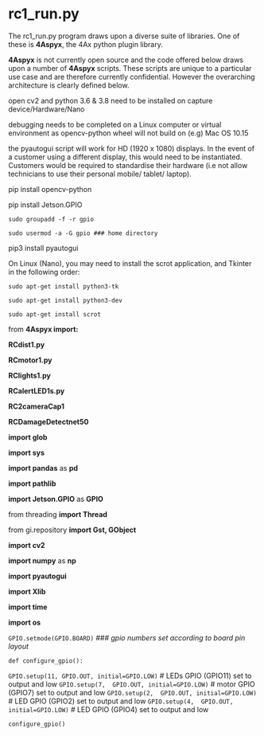 # rc1_run.py

The rc1_run.py program draws upon a diverse suite of libraries. One of these is __4Aspyx__, the 4Ax python plugin library.

__4Aspyx__ is not currently open source and the code offered below draws upon a number of __4Aspyx__ scripts. These scripts are unique to a particular use case and are therefore
currently confidential. However the overarching architecture is clearly defined below.


open cv2 and python 3.6 & 3.8 need to be installed on capture device/Hardware/Nano

debugging needs to be completed on a Linux computer or virtual environment as opencv-python wheel will not build on (e.g) Mac OS 10.15

the pyautogui script will work for HD (1920 x 1080) displays. In the event of a customer using a different display, this would need to be instantiated. Customers would be required to standardise their hardware (i.e not allow technicians to use their personal mobile/ tablet/ laptop).    

pip install opencv-python

pip install Jetson.GPIO

	sudo groupadd -f -r gpio
 
	sudo usermod -a -G gpio ### home directory
 
pip3 install pyautogui	

On Linux (Nano), you may need to install the scrot application, and Tkinter in the following order:

	sudo apt-get install python3-tk

	sudo apt-get install python3-dev

	sudo apt-get install scrot
	
from __4Aspyx import:__
 
__RCdist1.py__

__RCmotor1.py__

__RClights1.py__

__RCalertLED1s.py__

__RC2cameraCap1__

__RCDamageDetectnet50__

__import glob__	

__import sys__	

__import pandas__ as __pd__

__import pathlib__

__import Jetson.GPIO__ as __GPIO__ 

from threading __import Thread__

from gi.repository __import Gst, GObject__

__import cv2__

__import numpy__ as __np__

__import pyautogui__

__import Xlib__

__import time__

__import os__


`GPIO.setmode(GPIO.BOARD)`			_### gpio numbers set according to board pin layout_

`def configure_gpio():`
  
`GPIO.setup(11, GPIO.OUT, initial=GPIO.LOW)`	# LEDs GPIO  (GPIO11) set to output and low
`GPIO.setup(7,  GPIO.OUT, initial=GPIO.LOW)`	# motor GPIO (GPIO7) set to output and low
`GPIO.setup(2,  GPIO.OUT, initial=GPIO.LOW)`	# LED GPIO (GPIO2) set to output and low
`GPIO.setup(4,  GPIO.OUT, initial=GPIO.LOW)`	# LED GPIO (GPIO4) set to output and low

`configure_gpio()`
